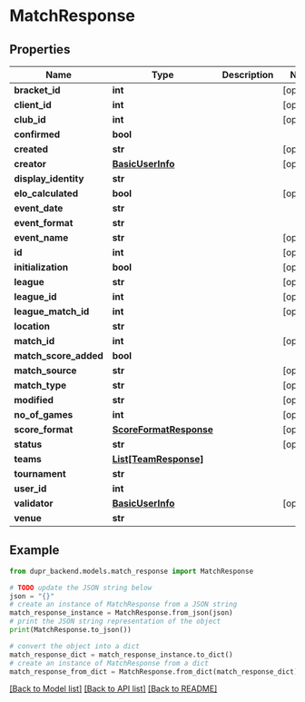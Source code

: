 # MatchResponse


## Properties

Name | Type | Description | Notes
------------ | ------------- | ------------- | -------------
**bracket_id** | **int** |  | [optional] 
**client_id** | **int** |  | [optional] 
**club_id** | **int** |  | [optional] 
**confirmed** | **bool** |  | 
**created** | **str** |  | [optional] 
**creator** | [**BasicUserInfo**](BasicUserInfo.md) |  | [optional] 
**display_identity** | **str** |  | 
**elo_calculated** | **bool** |  | [optional] 
**event_date** | **str** |  | 
**event_format** | **str** |  | 
**event_name** | **str** |  | [optional] 
**id** | **int** |  | [optional] 
**initialization** | **bool** |  | [optional] 
**league** | **str** |  | [optional] 
**league_id** | **int** |  | [optional] 
**league_match_id** | **int** |  | [optional] 
**location** | **str** |  | 
**match_id** | **int** |  | [optional] 
**match_score_added** | **bool** |  | 
**match_source** | **str** |  | [optional] 
**match_type** | **str** |  | [optional] 
**modified** | **str** |  | [optional] 
**no_of_games** | **int** |  | [optional] 
**score_format** | [**ScoreFormatResponse**](ScoreFormatResponse.md) |  | [optional] 
**status** | **str** |  | [optional] 
**teams** | [**List[TeamResponse]**](TeamResponse.md) |  | 
**tournament** | **str** |  | 
**user_id** | **int** |  | 
**validator** | [**BasicUserInfo**](BasicUserInfo.md) |  | [optional] 
**venue** | **str** |  | 

## Example

```python
from dupr_backend.models.match_response import MatchResponse

# TODO update the JSON string below
json = "{}"
# create an instance of MatchResponse from a JSON string
match_response_instance = MatchResponse.from_json(json)
# print the JSON string representation of the object
print(MatchResponse.to_json())

# convert the object into a dict
match_response_dict = match_response_instance.to_dict()
# create an instance of MatchResponse from a dict
match_response_from_dict = MatchResponse.from_dict(match_response_dict)
```
[[Back to Model list]](../README.md#documentation-for-models) [[Back to API list]](../README.md#documentation-for-api-endpoints) [[Back to README]](../README.md)


